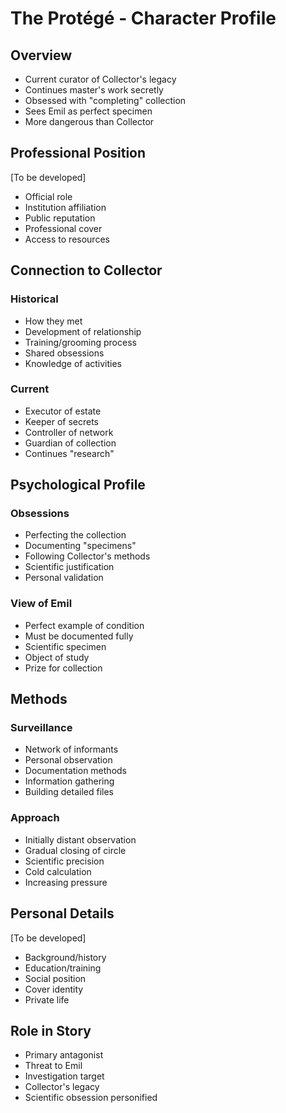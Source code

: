 # The Protégé - Character Profile

## Overview
- Current curator of Collector's legacy
- Continues master's work secretly
- Obsessed with "completing" collection
- Sees Emil as perfect specimen
- More dangerous than Collector

## Professional Position
[To be developed]
- Official role
- Institution affiliation
- Public reputation
- Professional cover
- Access to resources

## Connection to Collector
### Historical
- How they met
- Development of relationship
- Training/grooming process
- Shared obsessions
- Knowledge of activities

### Current
- Executor of estate
- Keeper of secrets
- Controller of network
- Guardian of collection
- Continues "research"

## Psychological Profile
### Obsessions
- Perfecting the collection
- Documenting "specimens"
- Following Collector's methods
- Scientific justification
- Personal validation

### View of Emil
- Perfect example of condition
- Must be documented fully
- Scientific specimen
- Object of study
- Prize for collection

## Methods
### Surveillance
- Network of informants
- Personal observation
- Documentation methods
- Information gathering
- Building detailed files

### Approach
- Initially distant observation
- Gradual closing of circle
- Scientific precision
- Cold calculation
- Increasing pressure

## Personal Details
[To be developed]
- Background/history
- Education/training
- Social position
- Cover identity
- Private life

## Role in Story
- Primary antagonist
- Threat to Emil
- Investigation target
- Collector's legacy
- Scientific obsession personified 